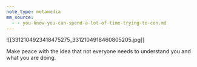 ```yaml
---
note_type: metamedia
mm_source:
  - - you-know-you-can-spend-a-lot-of-time-trying-to-con.md
---
```


![[3312104923418475275_3312104918460805205.jpg]]

Make peace with
the idea that not
everyone needs to
understand  you
and what you are
doing.

